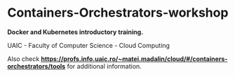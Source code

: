 # Containers-Orchestrators-workshop

**Docker and Kubernetes introductory training.**


UAIC - Faculty of Computer Science - Cloud Computing

Also check **https://profs.info.uaic.ro/~matei.madalin/cloud/#/containers-orchestrators/tools** for additional information.

